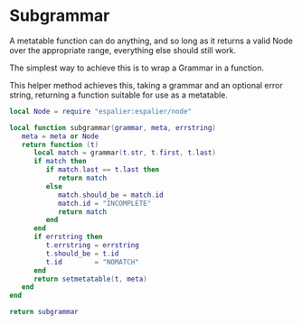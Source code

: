 # Subgrammar


  A metatable function can do anything, and so long as it returns a valid
Node over the appropriate range, everything else should still work.


The simplest way to achieve this is to wrap a Grammar in a function.


This helper method achieves this, taking a grammar and an optional error
string, returning a function suitable for use as a metatable.

```lua
local Node = require "espalier:espalier/node"

local function subgrammar(grammar, meta, errstring)
   meta = meta or Node
   return function (t)
      local match = grammar(t.str, t.first, t.last)
      if match then
         if match.last == t.last then
            return match
         else
            match.should_be = match.id
            match.id = "INCOMPLETE"
            return match
         end
      end
      if errstring then
         t.errstring = errstring
         t.should_be = t.id
         t.id        = "NOMATCH"
      end
      return setmetatable(t, meta)
   end
end

return subgrammar
```
